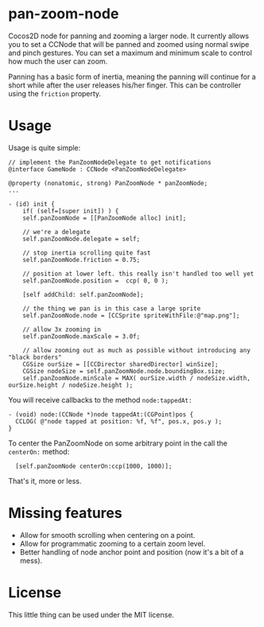 pan-zoom-node
=============

Cocos2D node for panning and zooming a larger node. It currently allows you to set a CCNode that will be panned 
and zoomed using normal swipe and pinch gestures. You can set a maximum and minimum scale to control how much the user
can zoom.

Panning has a basic form of inertia, meaning the panning will continue for a short while after the user releases
his/her finger. This can be controller using the `friction` property.


# Usage

Usage is quite simple:

```
// implement the PanZoomNodeDelegate to get notifications
@interface GameNode : CCNode <PanZoomNodeDelegate>

@property (nonatomic, strong) PanZoomNode * panZoomNode;
...

- (id) init {
	if( (self=[super init]) ) {
    self.panZoomNode = [[PanZoomNode alloc] init];
  
    // we're a delegate 
    self.panZoomNode.delegate = self;

    // stop inertia scrolling quite fast
    self.panZoomNode.friction = 0.75;
    
    // position at lower left. this really isn't handled too well yet
  	self.panZoomNode.position =  ccp( 0, 0 );
        
    [self addChild: self.panZoomNode];

    // the thing we pan is in this case a large sprite
    self.panZoomNode.node = [CCSprite spriteWithFile:@"map.png"];
    
    // allow 3x zooming in
    self.panZoomNode.maxScale = 3.0f;
    
    // allow zooming out as much as possible without introducing any "black borders"
  	CGSize ourSize = [[CCDirector sharedDirector] winSize];
    CGSize nodeSize = self.panZoomNode.node.boundingBox.size;
    self.panZoomNode.minScale = MAX( ourSize.width / nodeSize.width, ourSize.height / nodeSize.height );
```

You will receive callbacks to the method `node:tappedAt:`

```
- (void) node:(CCNode *)node tappedAt:(CGPoint)pos {
  CCLOG( @"node tapped at position: %f, %f", pos.x, pos.y );
}
```

To center the PanZoomNode on some arbitrary point in the call the `centerOn:` method:
```
  [self.panZoomNode centerOn:ccp(1000, 1000)];
```

That's it, more or less.


# Missing features

* Allow for smooth scrolling when centering on a point.
* Allow for programmatic zooming to a certain zoom level.
* Better handling of node anchor point and position (now it's a bit of a mess).

# License
This little thing can be used under the MIT license.
